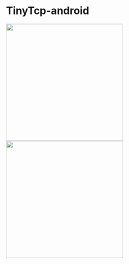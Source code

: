 # TinyTcp-android

<img src="https://raw.github.com/shengyu7697/TinyTcp-android/master/screenshot/server.png" width="320">
<img src="https://raw.github.com/shengyu7697/TinyTcp-android/master/screenshot/client.png" width="320">

